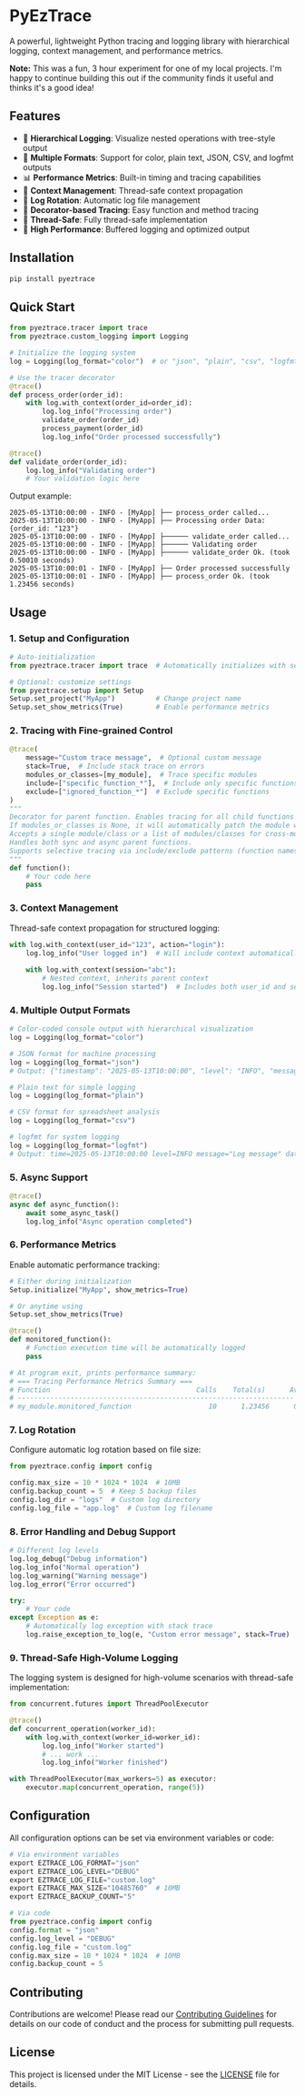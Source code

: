 # PyEzTrace

A powerful, lightweight Python tracing and logging library with hierarchical logging, context management, and performance metrics.

**Note:** This was a fun, 3 hour experiment for one of my local projects. I'm happy to continue building this out if the community finds it useful and thinks it's a good idea!

## Features

- 🌳 **Hierarchical Logging**: Visualize nested operations with tree-style output
- 🎨 **Multiple Formats**: Support for color, plain text, JSON, CSV, and logfmt outputs
- 📊 **Performance Metrics**: Built-in timing and tracing capabilities
- 🔄 **Context Management**: Thread-safe context propagation
- 🔄 **Log Rotation**: Automatic log file management
- 🎯 **Decorator-based Tracing**: Easy function and method tracing
- 💪 **Thread-Safe**: Fully thread-safe implementation
- 🚀 **High Performance**: Buffered logging and optimized output

## Installation

```bash
pip install pyeztrace
```

## Quick Start

```python
from pyeztrace.tracer import trace
from pyeztrace.custom_logging import Logging

# Initialize the logging system
log = Logging(log_format="color")  # or "json", "plain", "csv", "logfmt"

# Use the tracer decorator
@trace()
def process_order(order_id):
    with log.with_context(order_id=order_id):
        log.log_info("Processing order")
        validate_order(order_id)
        process_payment(order_id)
        log.log_info("Order processed successfully")

@trace()
def validate_order(order_id):
    log.log_info("Validating order")
    # Your validation logic here
```

Output example:
```
2025-05-13T10:00:00 - INFO - [MyApp] ├── process_order called...
2025-05-13T10:00:00 - INFO - [MyApp] ├── Processing order Data: {order_id: "123"}
2025-05-13T10:00:00 - INFO - [MyApp] ├────── validate_order called... 
2025-05-13T10:00:00 - INFO - [MyApp] ├────── Validating order
2025-05-13T10:00:00 - INFO - [MyApp] ├────── validate_order Ok. (took 0.50010 seconds)
2025-05-13T10:00:01 - INFO - [MyApp] ├── Order processed successfully
2025-05-13T10:00:01 - INFO - [MyApp] ├── process_order Ok. (took 1.23456 seconds)
```

## Usage

### 1. Setup and Configuration

```python
# Auto-initialization
from pyeztrace.tracer import trace  # Automatically initializes with script name

# Optional: customize settings
from pyeztrace.setup import Setup
Setup.set_project("MyApp")          # Change project name
Setup.set_show_metrics(True)        # Enable performance metrics
```

### 2. Tracing with Fine-grained Control

```python
@trace(
    message="Custom trace message",  # Optional custom message
    stack=True,  # Include stack trace on errors
    modules_or_classes=[my_module],  # Trace specific modules
    include=["specific_function_*"],  # Include only specific functions
    exclude=["ignored_function_*"]  # Exclude specific functions
)
"""
Decorator for parent function. Enables tracing for all child functions in the given modules or classes.
If modules_or_classes is None, it will automatically patch the module where the parent function is defined.
Accepts a single module/class or a list of modules/classes for cross-module tracing.
Handles both sync and async parent functions.
Supports selective tracing via include/exclude patterns (function names).
"""
def function():
    # Your code here
    pass
```

### 3. Context Management

Thread-safe context propagation for structured logging:

```python
with log.with_context(user_id="123", action="login"):
    log.log_info("User logged in")  # Will include context automatically
    
    with log.with_context(session="abc"):
        # Nested context, inherits parent context
        log.log_info("Session started")  # Includes both user_id and session
```

### 4. Multiple Output Formats

```python
# Color-coded console output with hierarchical visualization
log = Logging(log_format="color")

# JSON format for machine processing
log = Logging(log_format="json")
# Output: {"timestamp": "2025-05-13T10:00:00", "level": "INFO", "message": "Log message", "data": {"context": "value"}}

# Plain text for simple logging
log = Logging(log_format="plain")

# CSV format for spreadsheet analysis
log = Logging(log_format="csv")

# logfmt for system logging
log = Logging(log_format="logfmt")
# Output: time=2025-05-13T10:00:00 level=INFO message="Log message" data.context=value
```

### 5. Async Support

```python
@trace()
async def async_function():
    await some_async_task()
    log.log_info("Async operation completed")
```

### 6. Performance Metrics

Enable automatic performance tracking:

```python
# Either during initialization
Setup.initialize("MyApp", show_metrics=True)

# Or anytime using
Setup.set_show_metrics(True)

@trace()
def monitored_function():
    # Function execution time will be automatically logged
    pass

# At program exit, prints performance summary:
# === Tracing Performance Metrics Summary ===
# Function                                    Calls    Total(s)      Avg(s)
# --------------------------------------------------------------------
# my_module.monitored_function                   10      1.23456      0.12346
```

### 7. Log Rotation

Configure automatic log rotation based on file size:

```python
from pyeztrace.config import config

config.max_size = 10 * 1024 * 1024  # 10MB
config.backup_count = 5  # Keep 5 backup files
config.log_dir = "logs"  # Custom log directory
config.log_file = "app.log"  # Custom log filename
```

### 8. Error Handling and Debug Support

```python
# Different log levels
log.log_debug("Debug information")
log.log_info("Normal operation")
log.log_warning("Warning message")
log.log_error("Error occurred")

try:
    # Your code
except Exception as e:
    # Automatically log exception with stack trace
    log.raise_exception_to_log(e, "Custom error message", stack=True)
```

### 9. Thread-Safe High-Volume Logging

The logging system is designed for high-volume scenarios with thread-safe implementation:

```python
from concurrent.futures import ThreadPoolExecutor

@trace()
def concurrent_operation(worker_id):
    with log.with_context(worker_id=worker_id):
        log.log_info("Worker started")
        # ... work ...
        log.log_info("Worker finished")

with ThreadPoolExecutor(max_workers=5) as executor:
    executor.map(concurrent_operation, range(5))
```

## Configuration

All configuration options can be set via environment variables or code:

```python
# Via environment variables
export EZTRACE_LOG_FORMAT="json"
export EZTRACE_LOG_LEVEL="DEBUG"
export EZTRACE_LOG_FILE="custom.log"
export EZTRACE_MAX_SIZE="10485760"  # 10MB
export EZTRACE_BACKUP_COUNT="5"

# Via code
from pyeztrace.config import config
config.format = "json"
config.log_level = "DEBUG"
config.log_file = "custom.log"
config.max_size = 10 * 1024 * 1024  # 10MB
config.backup_count = 5
```

## Contributing

Contributions are welcome! Please read our [Contributing Guidelines](CONTRIBUTING.md) for details on our code of conduct and the process for submitting pull requests.

## License

This project is licensed under the MIT License - see the [LICENSE](LICENSE) file for details.
